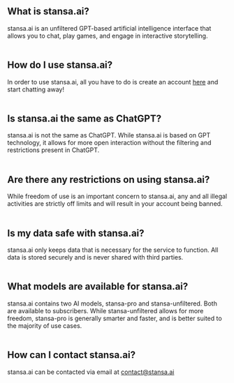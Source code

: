 
## What is stansa.ai?
stansa.ai is an unfiltered GPT-based artificial intelligence interface that allows you to chat, play games, and engage in interactive storytelling.
<br/><br/>
## How do I use stansa.ai?
In order to use stansa.ai, all you have to do is create an account [here](https://stansa.ai/register) and start chatting away!
<br/><br/>
## Is stansa.ai the same as ChatGPT?
stansa.ai is not the same as ChatGPT. While stansa.ai is based on GPT technology, it allows for more open interaction without the filtering and restrictions present in ChatGPT.
<br/><br/>
## Are there any restrictions on using stansa.ai?
While freedom of use is an important concern to stansa.ai, any and all illegal activities are strictly off limits and will result in your account being banned.
<br/><br/>
## Is my data safe with stansa.ai?
stansa.ai only keeps data that is necessary for the service to function. All data is stored securely and is never shared with third parties.
<br/><br/>
## What models are available for stansa.ai?
stansa.ai contains two AI models, stansa-pro and stansa-unfiltered. Both are available to subscribers. While stansa-unfiltered allows for more freedom, stansa-pro is generally smarter and faster, and is better suited to the majority of use cases.
<br/><br/>
## How can I contact stansa.ai?
stansa.ai can be contacted via email at [contact@stansa.ai](mailto:contact@stansa.ai)
